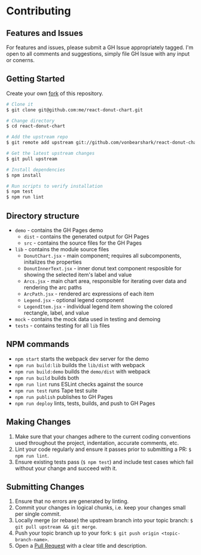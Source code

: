 # Contributing

## Features and Issues

For features and issues, please submit a GH Issue appropriately tagged. I'm open to all comments and suggestions, simply file GH Issue with any input or conerns.

## Getting Started

Create your own [fork](https://help.github.com/articles/fork-a-repo) of this repository.

```bash
# Clone it
$ git clone git@github.com:me/react-donut-chart.git

# Change directory
$ cd react-donut-chart

# Add the upstream repo
$ git remote add upstream git://github.com/vonbearshark/react-donut-chart.git

# Get the latest upstream changes
$ git pull upstream

# Install dependencies
$ npm install

# Run scripts to verify installation
$ npm test
$ npm run lint
```

## Directory structure

* `demo` - contains the GH Pages demo
    * `dist` - contains the generated output for GH Pages
    * `src` - contains the source files for the GH Pages
* `lib` - contains the module source files
    * `DonutChart.jsx` - main component; requires all subcomponents, initalizes the properties
    * `DonutInnerText.jsx` - inner donut text component resposible for showing the selected item's label and value
    * `Arcs.jsx` - main chart area, responsible for iterating over data and rendering the arc paths
    * `ArcPath.jsx` - rendered arc expressions of each item
    * `Legend.jsx` - optional legend component
    * `LegendItem.jsx` - individual legend item showing the colored rectangle, label, and value
* `mock` - contains the mock data used in testing and demoing
* `tests` - contains testing for all `lib` files
    
## NPM commands

* `npm start` starts the webpack dev server for the demo
* `npm run build:lib` builds the `lib/dist` with webpack
* `npm run build:demo` builds the `demo/dist` with webpack
* `npm run build` builds both
* `npm run lint` runs ESLint checks against the source
* `npm run test` runs Tape test suite
* `npm run publish` publishes to GH Pages
* `npm run deploy` lints, tests, builds, and push to GH Pages


## Making Changes
1. Make sure that your changes adhere to the current coding conventions used throughout the project, indentation, accurate comments, etc.
2. Lint your code regularly and ensure it passes prior to submitting a PR:
`$ npm run lint`.
3. Ensure existing tests pass (`$ npm test`) and include test cases which fail without your change and succeed with it.

## Submitting Changes
1. Ensure that no errors are generated by linting.
2. Commit your changes in logical chunks, i.e. keep your changes small per single commit.
3. Locally merge (or rebase) the upstream branch into your topic branch: `$ git pull upstream && git merge`.
4. Push your topic branch up to your fork: `$ git push origin <topic-branch-name>`.
5. Open a [Pull Request](https://help.github.com/articles/using-pull-requests) with a clear title and description.
